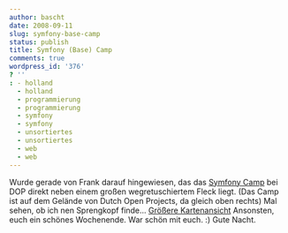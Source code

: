 ```yaml
---
author: bascht
date: 2008-09-11
slug: symfony-base-camp
status: publish
title: Symfony (Base) Camp
comments: true
wordpress_id: '376'
? ''
: - holland
  - holland
  - programmierung
  - programmierung
  - symfony
  - symfony
  - unsortiertes
  - unsortiertes
  - web
  - web
---
```


Wurde gerade von Frank darauf hingewiesen, das das
[Symfony Camp](http://www.symfonycamp.com) bei DOP direkt neben
einem großen wegretuschiertem Fleck liegt. (Das Camp ist auf dem
Gelände von Dutch Open Projects, da gleich oben rechts) Mal sehen,
ob ich nen Sprengkopf finde...
[Größere Kartenansicht](http://maps.google.com/maps?f=q&hl=de&geocode=&q=Amersfoort&sll=37.0625,-95.677068&sspn=34.396866,75.761719&ie=UTF8&cd=1&t=h&ll=52.12511,5.361478&spn=0.004611,0.00912&z=16&source=embed)
Ansonsten, euch ein schönes Wochenende. War schön mit euch. :) Gute
Nacht.


